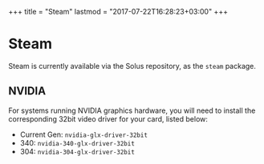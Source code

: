+++
title = "Steam"
lastmod = "2017-07-22T16:28:23+03:00"
+++
# Steam

Steam is currently available via the Solus repository, as the `steam` package.

## NVIDIA

For systems running NVIDIA graphics hardware, you will need to install the corresponding 32bit video driver for your card, listed below:

- Current Gen: `nvidia-glx-driver-32bit`
- 340: `nvidia-340-glx-driver-32bit`
- 304: `nvidia-304-glx-driver-32bit`